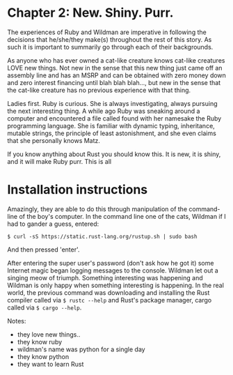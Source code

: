 
# Chapter 2: New. Shiny. Purr.

The experiences of Ruby and Wildman are imperative in following the decisions that he/she/they make(s) throughout the rest of this story. As such it is important to summarily go through each of their backgrounds.

As anyone who has ever owned a cat-like creature knows cat-like creatures LOVE new things. Not new in the sense that this new thing just came off an assembly line and has an MSRP and can be obtained with zero money down and zero interest financing until blah blah blah..., but new in the sense that the cat-like creature has no previous experience with that thing.

Ladies first. Ruby is curious. She is always investigating, always pursuing the next interesting thing. A while ago Ruby was sneaking around a computer and encountered a file called found with her namesake the Ruby programming language. She is familiar with dynamic typing, inheritance, mutable strings, the principle of least astonishment, and she even claims that she personally knows Matz.



If you know anything about Rust you should know this. It is new, it is shiny, and it will make Ruby purr. This is all

# Installation instructions

Amazingly, they are able to do this through manipulation of the command-line of the boy's computer. In the command line one of the cats, Wildman if I had to gander a guess, entered:

```
$ curl -sS https://static.rust-lang.org/rustup.sh | sudo bash
```

And then pressed 'enter'.

After entering the super user's password (don't ask how he got it) some Internet magic began logging messages to the console. Wildman let out a singing meow of triumph. Something interesting was happening and Wildman is only happy when something interesting is happening. In the real world, the previous command was downloading and installing the Rust compiler called via ```$ rustc --help``` and Rust's package manager, cargo called via ```$ cargo --help```.


Notes:

+ they love new things..
+ they know ruby
+ wildman's name was python for a single day
+ they know python
+ they want to learn Rust
